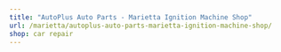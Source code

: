 ```yaml
---
title: "AutoPlus Auto Parts - Marietta Ignition Machine Shop"
url: /marietta/autoplus-auto-parts-marietta-ignition-machine-shop/
shop: car repair
---
```

